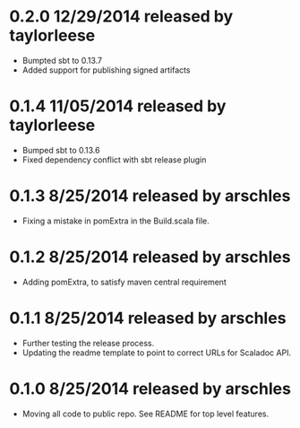 # 0.2.0 12/29/2014 released by taylorleese
* Bumpted sbt to 0.13.7
* Added support for publishing signed artifacts

# 0.1.4 11/05/2014 released by taylorleese
* Bumped sbt to 0.13.6
* Fixed dependency conflict with sbt release plugin

# 0.1.3 8/25/2014 released by arschles
* Fixing a mistake in pomExtra in the Build.scala file.

# 0.1.2 8/25/2014 released by arschles
* Adding pomExtra, to satisfy maven central requirement

# 0.1.1 8/25/2014 released by arschles
* Further testing the release process.
* Updating the readme template to point to correct URLs for Scaladoc API.

# 0.1.0 8/25/2014 released by arschles
* Moving all code to public repo. See README for top level features.
